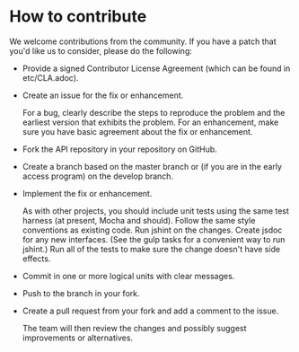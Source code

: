 # How to contribute

We welcome contributions from the community. If you have a patch that you'd
like us to consider, please do the following: 

* Provide a signed Contributor License Agreement (which can
be found in etc/CLA.adoc).

* Create an issue for the fix or enhancement. 

  For a bug, clearly describe the steps to reproduce the problem and the
  earliest version that exhibits the problem. For an enhancement, make sure
  you have basic agreement about the fix or enhancement.

* Fork the API repository in your repository on GitHub.

* Create a branch based on the master branch or (if you are in the early
access program) on the develop branch.

* Implement the fix or enhancement.

  As with other projects, you should include unit tests using the same test
  harness (at present, Mocha and should). Follow the same style conventions
  as existing code. Run jshint on the changes. Create jsdoc for any new
  interfaces.  (See the gulp tasks for a convenient way to run jshint.)
  Run all of the tests to make sure the change doesn't have side effects.

* Commit in one or more logical units with clear messages.

* Push to the branch in your fork.

* Create a pull request from your fork and add a comment to the issue.

  The team will then review the changes and possibly suggest improvements
  or alternatives.
